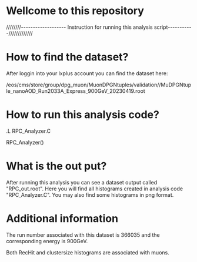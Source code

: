 # Wellcome to this repository

////////------------------- Instruction for running this analysis script-----------/////////////

# How to find the dataset?
After loggin into your lxplus account you can find the dataset here:

/eos/cms/store/group/dpg_muon/MuonDPGNtuples/validation//MuDPGNtuple_nanoAOD_Run2033A_Express_900GeV_20230419.root

# How to run this analysis code?

.L RPC_Analyzer.C

RPC_Analyzer()

# What is the out put?
After running this analysis you can see a dataset output called "RPC_out.root". Here you will find all histograms created in analysis code "RPC_Analyzer.C". You may also find some histograms in png format.


# Additional information

The run number associated with this dataset is 366035 and the corresponding energy is 900GeV.

Both RecHit and clustersize histograms are associated with muons.
